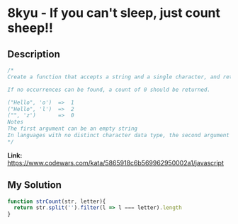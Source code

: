 # 8kyu - If you can't sleep, just count sheep!! 


## Description
```js
/*
Create a function that accepts a string and a single character, and returns an integer of the count of occurrences the 2nd argument is found in the first one.

If no occurrences can be found, a count of 0 should be returned.

("Hello", 'o')  =>  1
("Hello", 'l')  =>  2
("", 'z')       =>  0
Notes
The first argument can be an empty string
In languages with no distinct character data type, the second argument will be a string of length 1
*/
```

**Link:** https://www.codewars.com/kata/5865918c6b569962950002a1/javascript

## My Solution
```js
function strCount(str, letter){  
  return str.split('').filter(l => l === letter).length
}
```